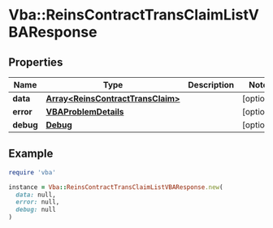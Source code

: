 # Vba::ReinsContractTransClaimListVBAResponse

## Properties

| Name | Type | Description | Notes |
| ---- | ---- | ----------- | ----- |
| **data** | [**Array&lt;ReinsContractTransClaim&gt;**](ReinsContractTransClaim.md) |  | [optional] |
| **error** | [**VBAProblemDetails**](VBAProblemDetails.md) |  | [optional] |
| **debug** | [**Debug**](Debug.md) |  | [optional] |

## Example

```ruby
require 'vba'

instance = Vba::ReinsContractTransClaimListVBAResponse.new(
  data: null,
  error: null,
  debug: null
)
```

